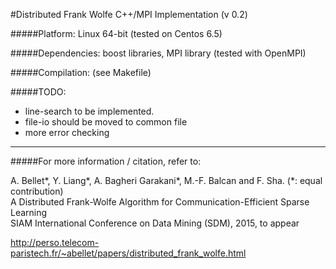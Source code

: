 #Distributed Frank Wolfe C++/MPI Implementation (v 0.2)

#####Platform: 
Linux 64-bit (tested on Centos 6.5)

#####Dependencies:
 boost libraries, MPI library (tested with OpenMPI)

#####Compilation: 
(see Makefile)

#####TODO:
- line-search to be implemented.
- file-io should be moved to common file
- more error checking

-----------------

#####For more information / citation, refer to: 

A. Bellet\*, Y. Liang\*, A. Bagheri Garakani\*, M.-F. Balcan and F. Sha. (\*: equal contribution)  
A Distributed Frank-Wolfe Algorithm for Communication-Efficient Sparse Learning  
SIAM International Conference on Data Mining (SDM), 2015, to appear  

http://perso.telecom-paristech.fr/~abellet/papers/distributed_frank_wolfe.html
